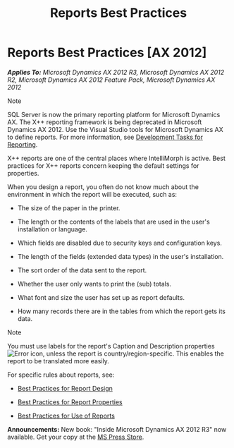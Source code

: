 ﻿---
title: Reports Best Practices
TOCTitle: Reports
ms:assetid: 24fac17e-3b1a-4f15-a82c-99c69721c06b
ms:mtpsurl: https://msdn.microsoft.com/en-us/library/Aa635013(v=AX.60)
ms:contentKeyID: 35241643
ms.date: 05/18/2015
mtps_version: v=AX.60
---

# Reports Best Practices [AX 2012]


_**Applies To:** Microsoft Dynamics AX 2012 R3, Microsoft Dynamics AX 2012 R2, Microsoft Dynamics AX 2012 Feature Pack, Microsoft Dynamics AX 2012_


> [!NOTE]
> <P>SQL Server is now the primary reporting platform for Microsoft Dynamics AX. The X++ reporting framework is being deprecated in Microsoft Dynamics AX 2012. Use the Visual Studio tools for Microsoft Dynamics AX to define reports. For more information, see <A href="https://msdn.microsoft.com/en-us/library/cc653472(v=ax.60)">Development Tasks for Reporting</A>.</P>



X++ reports are one of the central places where IntelliMorph is active. Best practices for X++ reports concern keeping the default settings for properties.

When you design a report, you often do not know much about the environment in which the report will be executed, such as:

  - The size of the paper in the printer.

  - The length or the contents of the labels that are used in the user's installation or language.

  - Which fields are disabled due to security keys and configuration keys.

  - The length of the fields (extended data types) in the user's installation.

  - The sort order of the data sent to the report.

  - Whether the user only wants to print the (sub) totals.

  - What font and size the user has set up as report defaults.

  - How many records there are in the tables from which the report gets its data.


> [!NOTE]
> <P>You must use labels for the report's Caption and Description properties <IMG title="Error icon" alt="Error icon" src="images/Aa872655.ErrorIcon(AX.60).gif">, unless the report is country/region-specific. This enables the report to be translated more easily.</P>



For specific rules about reports, see:

  - [Best Practices for Report Design](best-practices-for-report-design.md)

  - [Best Practices for Report Properties](best-practices-for-report-properties.md)

  - [Best Practices for Use of Reports](best-practices-for-use-of-reports.md)

  
**Announcements:** New book: "Inside Microsoft Dynamics AX 2012 R3" now available. Get your copy at the [MS Press Store](https://www.microsoftpressstore.com/store/inside-microsoft-dynamics-ax-2012-r3-9780735685109).


